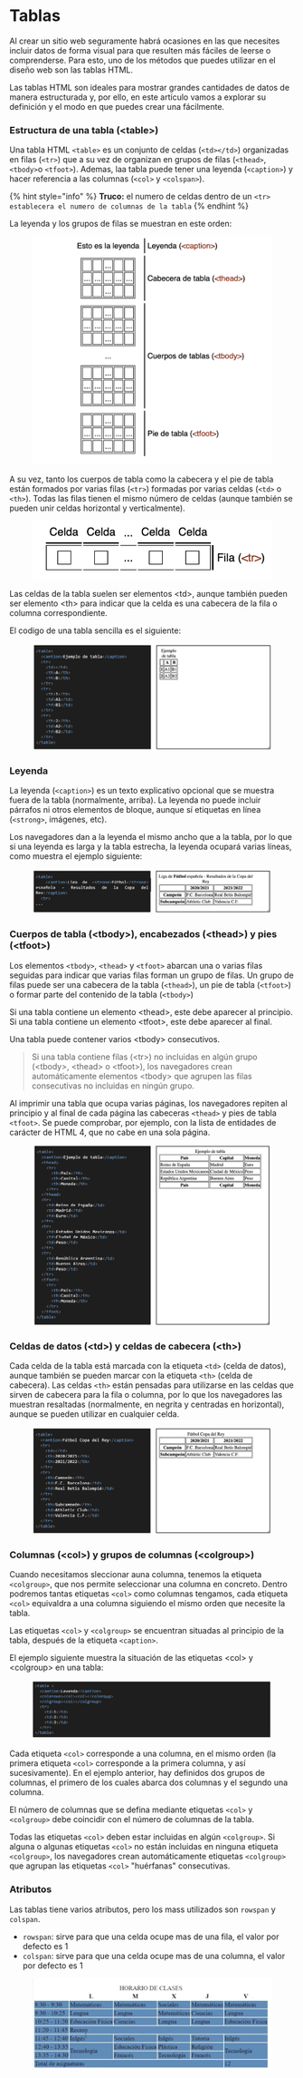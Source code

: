 # Tablas

Al crear un sitio web seguramente habrá ocasiones en las que necesites incluir datos de forma visual para que resulten más fáciles de leerse o comprenderse. Para esto, uno de los métodos que puedes utilizar en el diseño web son las tablas HTML.

Las tablas HTML son ideales para mostrar grandes cantidades de datos de manera estructurada y, por ello, en este artículo vamos a explorar su definición y el modo en que puedes crear una fácilmente.

### Estructura de una tabla (\<table>)

Una tabla HTML `<table>` es un conjunto de celdas (`<td></td>`) organizadas en filas (`<tr>`) que a su vez de organizan en grupos de filas (`<thead>`, `<tbody>`o `<tfoot>`). Ademas, laa tabla puede tener una leyenda (`<caption>`) y hacer referencia a las columnas (`<col>` y `<colspan>`).

{% hint style="info" %}
**Truco:** el numero de celdas dentro de un `<tr> establecera el numero de columnas de la tabla`
{% endhint %}

La leyenda y los grupos de filas se muestran en este orden:

<figure><img src="../.gitbook/assets/Screen Shot 2022-11-22 at 11.32.41 AM.png" alt=""><figcaption></figcaption></figure>

A su vez, tanto los cuerpos de tabla como la cabecera y el pie de tabla están formados por varias filas (`<tr>`) formadas por varias celdas (`<td>` o `<th>`). Todas las filas tienen el mismo número de celdas (aunque también se pueden unir celdas horizontal y verticalmente).

<figure><img src="../.gitbook/assets/Screen Shot 2022-11-22 at 11.33.50 AM.png" alt=""><figcaption></figcaption></figure>

Las celdas de la tabla suelen ser elementos \<td>, aunque también pueden ser elemento \<th> para indicar que la celda es una cabecera de la fila o columna correspondiente.

El codigo de una tabla sencilla es el siguiente:

<div align="right">

<figure><img src="../.gitbook/assets/Screen Shot 2022-11-22 at 11.45.49 AM.png" alt=""><figcaption></figcaption></figure>

</div>

### Leyenda

La leyenda (`<caption>`) es un texto explicativo opcional que se muestra fuera de la tabla (normalmente, arriba). La leyenda no puede incluir párrafos ni otros elementos de bloque, aunque sí etiquetas en línea (`<strong>`, imágenes, etc).

Los navegadores dan a la leyenda el mismo ancho que a la tabla, por lo que si una leyenda es larga y la tabla estrecha, la leyenda ocupará varias líneas, como muestra el ejemplo siguiente:

<figure><img src="../.gitbook/assets/Screen Shot 2022-11-22 at 11.47.45 AM.png" alt=""><figcaption></figcaption></figure>

### Cuerpos de tabla (\<tbody>), encabezados (\<thead>) y pies (\<tfoot>)

Los elementos `<tbody>`, `<thead>` y `<tfoot>` abarcan una o varias filas seguidas para indicar que varias filas forman un grupo de filas. Un grupo de filas puede ser una cabecera de la tabla (`<thead>`), un pie de tabla (`<tfoot>`) o formar parte del contenido de la tabla (`<tbody>`)

Si una tabla contiene un elemento \<thead>, este debe aparecer al principio. Si una tabla contiene un elemento \<tfoot>, este debe aparecer al final.

Una tabla puede contener varios \<tbody> consecutivos.

> Si una tabla contiene filas (\<tr>) no incluidas en algún grupo (\<tbody>, \<thead> o \<tfoot>), los navegadores crean automáticamente elementos \<tbody> que agrupen las filas consecutivas no incluidas en ningún grupo.

Al imprimir una tabla que ocupa varias páginas, los navegadores repiten al principio y al final de cada página las cabeceras `<thead>` y pies de tabla `<tfoot>`. Se puede comprobar, por ejemplo, con la lista de entidades de carácter de HTML 4, que no cabe en una sola página.

<figure><img src="../.gitbook/assets/Screen Shot 2022-11-22 at 11.50.32 AM.png" alt=""><figcaption></figcaption></figure>

### Celdas de datos (\<td>) y celdas de cabecera (\<th>)

Cada celda de la tabla está marcada con la etiqueta `<td>` (celda de datos), aunque también se pueden marcar con la etiqueta `<th>` (celda de cabecera). Las celdas `<th>` están pensadas para utilizarse en las celdas que sirven de cabecera para la fila o columna, por lo que los navegadores las muestran resaltadas (normalmente, en negrita y centradas en horizontal), aunque se pueden utilizar en cualquier celda.

<figure><img src="../.gitbook/assets/Screen Shot 2022-11-22 at 11.53.43 AM.png" alt=""><figcaption></figcaption></figure>

### Columnas (\<col>) y grupos de columnas (\<colgroup>)

Cuando necesitamos sleccionar auna columna, tenemos la etiqueta `<colgroup>`, que nos permite seleccionar una columna en concreto. Dentro podremos tantas etiquetas `<col>` como columnas tengamos, cada etiqueta `<col>` equivaldra a una columna siguiendo el mismo orden que necesite la tabla.

Las etiquetas `<col>` y `<colgroup>` se encuentran situadas al principio de la tabla, después de la etiqueta `<caption>`.

El ejemplo siguiente muestra la situación de las etiquetas \<col> y \<colgroup> en una tabla:

<figure><img src="../.gitbook/assets/Screen Shot 2022-11-22 at 12.15.34 PM.png" alt=""><figcaption></figcaption></figure>

Cada etiqueta `<col>` corresponde a una columna, en el mismo orden (la primera etiqueta `<col>` corresponde a la primera columna, y así sucesivamente). En el ejemplo anterior, hay definidos dos grupos de columnas, el primero de los cuales abarca dos columnas y el segundo una columna.

El número de columnas que se defina mediante etiquetas `<col>` y `<colgroup>` debe coincidir con el número de columnas de la tabla.

Todas las etiquetas `<col>` deben estar incluidas en algún `<colgroup>`. Si alguna o algunas etiquetas `<col>` no están incluidas en ninguna etiqueta `<colgroup>`, los navegadores crean automáticamente etiquetas `<colgroup>` que agrupan las etiquetas `<col>` "huérfanas" consecutivas.

### Atributos

Las tablas tiene varios atributos, pero los mass utilizados son `rowspan` y `colspan`.

* `rowspan`: sirve para que una celda ocupe mas de una fila, el valor por defecto es 1
* `colspan`: sirve para que una celda ocupe mas de una columna, el valor por defecto es 1

<figure><img src="../.gitbook/assets/Screen Shot 2022-11-22 at 12.01.34 PM.png" alt=""><figcaption></figcaption></figure>
